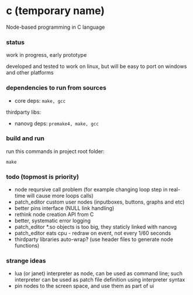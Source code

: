 # c (temporary name)
Node-based programming in C language

### status
work in progress, early prototype

developed and tested to work on linux, but will be easy to port on windows and other platforms

### dependencies to run from sources
- core deps: ```make, gcc```

thirdparty libs:
- nanovg deps: ```premake4, make, gcc```

### build and run
run this commands in project root folder:
```
make
```

### todo (topmost is priority)
- node reqursive call problem (for example changing loop step in real-time will cause more loops calls)
- patch_editor custom user nodes (inputboxes, buttons, graphs and etc)
- better pins interface (NULL link handling)
- rethink node creation API from C
- better, systematic error logging
- patch_editor *.so objects is too big, they staticly linked with nanovg
- patch_editor eats cpu - redraw on event, not every 1/60 seconds
- thirdparty libraries auto-wrap? (use header files to generate node functions)

### strange ideas
- lua (or janet) interpreter as node, can be used as command line; such interpreter can be used as patch file definition using interpreter syntax
- pin nodes to the screen space, and use them as part of ui
